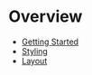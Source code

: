 # Overview

-   [Getting Started](./getting-started.md)
-   [Styling](./styling.md)
-   [Layout](./layout.md)
